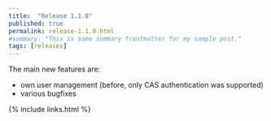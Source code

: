 ```yaml
---
title:  "Release 1.1.0"
published: true
permalink: release-1.1.0.html
#summary: "This is some summary frontmatter for my sample post."
tags: [releases]
---
```


The main new features are:

* own user management (before, only CAS authentication was supported)
* various bugfixes


{% include links.html %}
